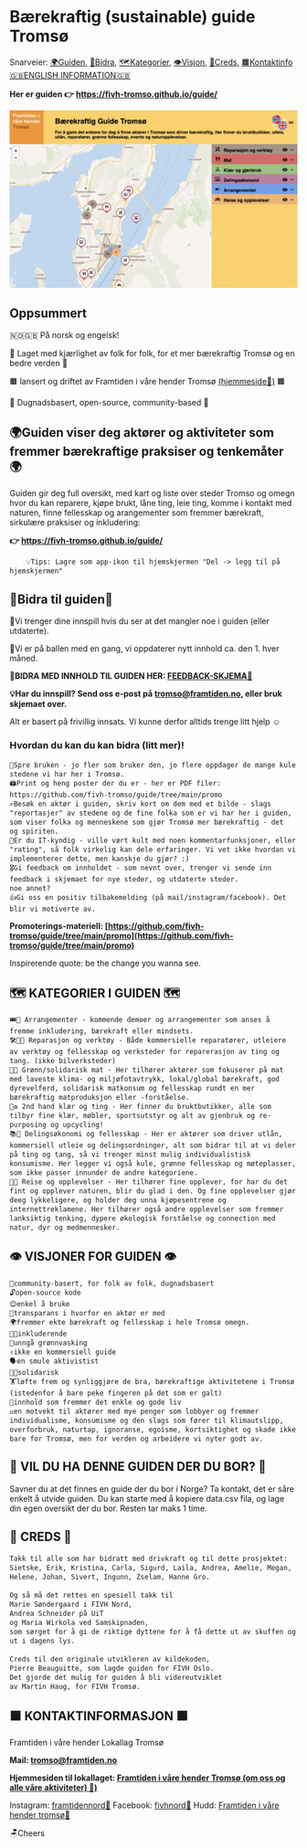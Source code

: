 # Bærekraftig (sustainable) guide Tromsø
Snarveier: [🌍Guiden](#guiden-viser-deg-aktører-og-aktiviteter-som-fremmer-bærekraftige-praksiser-og-tenkemåter-),  [🦸Bidra](#bidra-til-guiden),  [🗺️Kategorier](#%EF%B8%8F-kategorier-i-guiden-%EF%B8%8F),  [👁️Visjon](#%EF%B8%8F-visjoner-for-guiden-%EF%B8%8F),  [👏Creds](#-creds-),  [🟧Kontaktinfo](#-kontaktinformasjon-)  [🇬🇧ENGLISH INFORMATION🇬🇧](https://github.com/fivh-tromso/guide/tree/main/en#readme)

**Her er guiden 👉 https://fivh-tromso.github.io/guide/**

[![Frontbilde bærekraftig guide Tromsø](/screenshot2.png)](https://fivh-tromso.github.io/guide/)


## Oppsummert
🇳🇴🇬🇧 På norsk og engelsk! 

💚 Laget med kjærlighet av folk for folk, for et mer bærekraftig Tromsø og en bedre verden 💚

🟧 lansert og driftet av Framtiden i våre hender Tromsø [(hjemmeside🔗)](https://linktr.ee/framtidentromso) 🟧

🔵 Dugnadsbasert, open-source, community-based 🔵



## 🌍Guiden viser deg aktører og aktiviteter som fremmer bærekraftige praksiser og tenkemåter 🌍
Guiden gir deg full oversikt, med kart og liste over steder Tromso og omegn hvor du kan reparere, kjøpe brukt, låne ting, leie ting, komme i kontakt med naturen, finne fellesskap og arangementer som fremmer bærekraft, sirkulære praksiser og inkludering:


**👉 https://fivh-tromso.github.io/guide/**

        💡Tips: Lagre som app-ikon til hjemskjermen "Del -> legg til på hjemskjermen"


## 🦸Bidra til guiden🙏
🫵Vi trenger dine innspill hvis du ser at det mangler noe i guiden (eller utdaterte). 

🔄Vi er på ballen med en gang, vi oppdaterer nytt innhold ca. den 1. hver måned.

**🚩BIDRA MED INNHOLD TIL GUIDEN HER: [FEEDBACK-SKJEMA🔗](https://forms.office.com/e/sn8SK5iuQF)** 

**💡Har du innspill? Send oss e-post på [tromso@framtiden.no](mailto:tromso@framtiden.no), eller bruk skjemaet over.**


Alt er basert på frivillig innsats. Vi kunne derfor alltids trenge litt hjelp ☺️
### Hvordan du kan du kan bidra (litt mer)!
    
    💬Spre bruken - jo fler som bruker den, jo flere oppdager de mange kule stedene vi har her i Tromsø.
    🖨️Print og heng poster der du er - her er PDF filer: https://github.com/fivh-tromso/guide/tree/main/promo
    ✍️Besøk en aktør i guiden, skriv kort om dem med et bilde - slags "reportasjer" av stedene og de fine folka som er vi har her i guiden, som viser folka og menneskene som gjør Tromsø mer bærekraftig - det  og spiriten.
    👾Er du IT-kyndig - ville vært kult med noen kommentarfunksjoner, eller "rating", så folk virkelig kan dele erfaringer. Vi vet ikke hvordan vi implementerer dette, men kanskje du gjør? :)
    🎖️Gi feedback om innholdet - som nevnt over, trenger vi sende inn feedback i skjemaet for nye steder, og utdaterte steder.
    noe annet?
    👍Gi oss en positiv tilbakemelding (på mail/instagram/facebook). Det blir vi motiverte av.

**Promoterings-materiell: [https://github.com/fivh-tromso/guide/tree/main/promo](https://github.com/fivh-tromso/guide/tree/main/promo)**

Inspirerende quote: be the change you wanna see.

## 🗺️ KATEGORIER I GUIDEN 🗺️
    
    🎟️📣 Arrangementer - kommende demoer og arrangementer som anses å fremme inkludering, bærekraft eller mindsets.
    🛠️👨‍🔧 Reparasjon og verktøy	- Både kommersielle reparatører, utleiere av verktøy og fellesskap og verksteder for reparerasjon av ting og tang. (ikke bilverksteder)
    🍴🌱 Grønn/solidarisk mat	- Her tilhører aktører som fokuserer på mat med laveste klima- og miljøfotavtrykk, lokal/global bærekraft, god dyrevelferd, solidarisk matkonsum og fellesskap rundt en mer bærekraftig matproduksjon eller -forståelse.
    👕♻️ 2nd hand klær og ting - Her finner du bruktbutikker, alle som tilbyr fine klær, møbler, sportsutstyr og alt av gjenbruk og re-purposing og upcycling!
    📚🤝 Delingsøkonomi og fellesskap - Her er aktører som driver utlån, kommersiell utleie og delingsordninger, alt som bidrar til at vi deler på ting og tang, så vi trenger minst mulig individualistisk konsumisme. Her legger vi også kule, grønne fellesskap og møteplasser, som ikke passer innunder de andre kategoriene.
    🚌🌄 Reise og opplevelser - Her tilhører fine opplever, for har du det fint og opplever naturen, blir du glad i den. Og fine opplevelser gjør deeg lykkeligere, og holder deg unna kjøpesentrene og internettreklamene. Her tilhører også andre opplevelser som fremmer lanksiktig tenking, dypere økologisk forståelse og connection med natur, dyr og medmennesker.



## 👁️ VISJONER FOR GUIDEN 👁️
    👬community-basert, for folk av folk, dugnadsbasert
    🔓open-source kode
    😌enkel å bruke
    🫥transparans i hvorfor en aktør er med
    🌍fremmer ekte bærekraft og fellesskap i hele Tromsø omegn.
    🏳️‍🌈inkluderende
    🚨unngå grønnvasking
    ✌️ikke en kommersiell guide
    🗣️en smule aktivistist
    🧑‍🏭solidarisk
    🏋️løfte frem og synliggjøre de bra, bærekraftige aktivitetene i Tromsø (istedenfor å bare peke fingeren på det som er galt)
    🌱innhold som fremmer det enkle og gode liv
    ⚖️en motvekt til aktører med mye penger som lobbyer og fremmer individualisme, konsumisme og den slags som fører til klimautslipp, overforbruk, naturtap, ignoranse, egoisme, kortsiktighet og skade ikke bare for Tromsø, men for verden og arbeidere vi nyter godt av.

## 🤔 VIL DU HA DENNE GUIDEN DER DU BOR? 🤔

Savner du at det finnes en guide der du bor i Norge? Ta kontakt, det er såre enkelt å utvide guiden. Du kan starte med å kopiere data.csv fila, og lage din egen oversikt der du bor. Resten tar maks 1 time.

## 👏 CREDS 👏

    Takk til alle som har bidratt med drivkraft og til dette prosjektet: 
    Sietske, Erik, Kristina, Carla, Sigurd, Laila, Andrea, Amelie, Megan, 
    Helene, Johan, Sivert, Ingunn, Zselam, Hanne Gro.

    Og så må det rettes en spesiell takk til 
    Marie Søndergaard i FIVH Nord, 
    Andrea Schneider på UiT 
    og Maria Wirkola ved Samskipnaden, 
    som sørget for å gi de riktige dyttene for å få dette ut av skuffen og ut i dagens lys.

    Creds til den originale utvikleren av kildekoden,
    Pierre Beauguitte, som lagde guiden for FIVH Oslo.
    Det gjorde det mulig for guiden å bli videreutviklet 
    av Martin Haug, for FIVH Tromsø.

## 🟧 KONTAKTINFORMASJON 🟧
Framtiden i våre hender Lokallag Tromsø


**Mail: tromso@framtiden.no**

**Hjemmesiden til lokallaget: [Framtiden i våre hender Tromsø (om oss og alle våre aktiviteter) 🔗)](https://linktr.ee/framtidentromso)**


Instagram: [framtidennord🔗](https://www.instagram.com/framtidennord/)
Facebook: [fivhnord🔗](https://www.facebook.com/fivh.nord/)
Hudd: [Framtiden i våre hender tromsø🔗](https://hudd.no/groups/8043)


🪑Cheers
